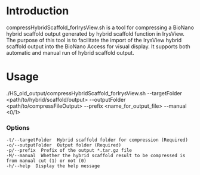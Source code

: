 # Introduction
compressHybridScaffold_forIrysView.sh is a tool for compressing a BioNano hybrid scaffold output generated by hybrid scaffold function in IrysView. The purpose of this tool is to facilitate the import of the IrysView hybrid scaffold output into the BioNano Access for visual display. It supports both automatic and manual run of hybrid scaffold output.

# Usage
./HS_old_output/compressHybridScaffold_forIrysView.sh --targetFolder <path/to/hybrid/scaffold/output> --outputFolder <path/to/compressFileOutput> --prefix <name_for_output_file> --manual <0/1>

### Options
  
    -t/--targetFolder  Hybrid scaffold folder for compression (Required)  
    -o/--outputFolder  Output folder (Required)  
    -p/--prefix  Prefix of the output *.tar.gz file  
    -M/--manual  Whether the hybrid scaffold result to be compressed is from manual cut (1) or not (0)  
    -h/--help  Display the help message  
